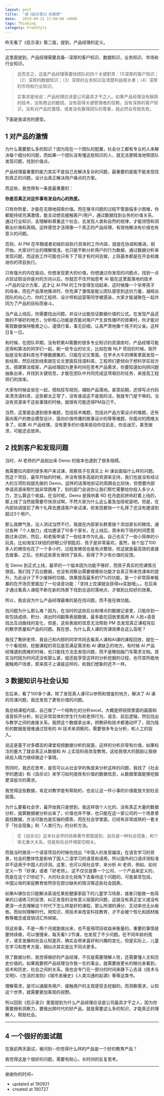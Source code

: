 ```yaml
---
layout: post
title:  "读《启示录2》的感想"
date:   2019-09-21 17:00:00 +0800
tags: Thinking
category: FreeStyle
---
```



昨天看了《启示录》第二版，提到，产品经理的定义。

---


这里面提到，产品经理需要具备--深厚的客户知识、数据知识，业务知识、市场和行业知识。

> 总而言之，这是产品经理需要给团队的四个关键职责：(1)深厚的客户知识；（2）深厚的数据知识；（3）深厚的业务知识及清楚利益相关者；（4）深厚的市场和行业知识。
> 
> 实事求是地说：产品经理应该是公司最具才干之人。如果产品经理没有娴熟的技术，没有商业的敏锐，没有获得关键管理者的信赖，没有深厚的客户知识，没有对产品的激情，或者没有赢得团队的尊重，就必然会导致失败。

下面是我读完的感受。


## 1 对产品的激情

为什么需要那么多的知识？因为现在一个团队的配置，社会分工都有专业的人来解决每个细分的问题，而如果一个团队没有懂这些知识的人，就无法更精准地帮团队发现问题，找到价值点。

产品经理最重要的能力其实不是自己去解决复杂的问题，最重要的是能不能发现找到真正的问题，设计出真正解决用户痛点的方案。

而这些，我觉得有一条是最重要的：

**你是否真正对这件事有发自内心的热爱。**

只有你热爱，才能在无限地探索价值。而在搜寻问题的过程不管面临多少困难，你都能持续充满激情，能主动想去接触客户/用户，通过数据找到业务的价值关系，通过行业知识，去理解和尊重这个社会，去发现人类和自然的规律，才能领悟和洞察出价值和真相。这样感觉才活得像一个真正的产品经理，有效地解决有价值也有意义的问题。

否则，AI PM 在早期或者初级阶段执行具体的工作内容，就是在协调和推进。刚开始，大家对行业的理解很浅，也只能不断分析用户的行为数据，通过数据分析来发现问题，而这些工作可能也只有下了班才有时间去做，上班基本都是在开会和推进你的项目执行。

只有强大的内在驱动，你想发现更大的价值，你想通过你发现的问题点，找到一点点验证假设你是对的方向以后，你就忍不住开始思考 AI 能在这里面落地的技术+产品的设计方案，这才让 AI PM 的工作变得生动起来，这时候像一个孕育孩子的母亲。而在产品落地推进时，你充满了激情是能让团队感受到这份力量，凝结出团队的向心力，你的工程师、设计师和运营等同学被感染，大家才能凝聚在一起共同为了产品的目标而奋斗。

当产品上线后，你需要找出问题，并设计出能验证数据价值的公式。在发现产品还做的不够好的地方，分析核心功能是否能对用户产生良性循环的效果时，你才能对客观数据保持敬畏之心，谨慎行事，事无巨细，认真严肃地像个孩子的父亲。这样日复一日。

有时候，在团队早期，没有积累AI需要的很多专业知识的资源库时，产品经理可能还得和算法的同学们一起，刷一些专业的论文，比如在做 NLP 项目的时候，刚开始是没有语料库也不够数据集的，只能在论文里面，在学术大牛的博客里面发现一些线索，然后找到线索就在论文里面狂找语料库，工程师们更倾向于想科学实验方法，搭建算法框架，产品经理因为更多时间在思考产品需求，你要知道如何把问题抽象出来，并找到关键信息，才能在团队中共同完成这项艰巨的任务，来提高工程师们的效率。

大家有时候会坐在一起，搭档狂写规则，辅助产品落地。甚至前期，还得写点代码来清洗语料库，这些都太正常了，没有谁说这不是我的活，我就专门是干嘛的。当没有资源来干这些事情的时候，就很有可能还得PM自己干。

当然，这里面会遇到很多难题，包括技术难题，包括对产品方案设计的难题，还有面向客户的商业模型设计、面向价值传播的故事设计的等等难题，你面对的困难太多了。如果 AI 产品经理，没有更多的价值来驱动你往前走，你会迷茫，甚至崩溃，可能还会放弃。

## 2 找到客户和发现问题


当时，AI 老师的产品刚出来 Demo 的版本也遇到了很多阻碍。

我需要拉内部的很多用户来试课，观察孩子在真实上 AI 课会面临什么样的问题。而这个项目，最早开始的时候，并没有很多高层的资源来支持，我们也是没有经过大的立项阶段就先做的 Demo，这样的话落地验证的周期会比较快，但想要内部申请资源来帮忙就非常困难了，别的部门会说你让我们帮忙需要给你投入多少人力，怎么算这个收益。在当时呢，Demo 是我哄着 RD 在月底前拼命赶着上线的，那上线了当然就需要尽快测试啊，不然大家为什么这么着急加班呢是吧。但是，在内部协调提前了两个礼拜去邀请客户来试课，却发现都快一个礼拜了还没有邀请到超过3个用户。

那么我脾气急，没人测试当然不行，我就在内部家长群里挨个添加家长的微信，通过各种「个人魅力」成功邀请了10多个家长，在上线后，周末和下班的时间愿意跑过来试听。然后，和老板申请了一些绘本作为礼品，自己也买了一些小简单的小玩具，比如淘宝2块钱的挤眼公仔钥匙扣，孩子是非常喜欢。虽然，挨个加了100多人的微信也花了一个多小时，过程发微信也是有点繁琐，但这就是最高效的直接去做事。之后，也和这些家长保持了联系，获得了不少有价值的反馈。

在 Demo 到正式上线，最早的一个版本因为功能不够好，而孩子真实的完课情况很低。我们找了后台数据，也没有洞察出需要做哪些功能才会真正带来完课率的提升。为此设计了不少废掉的功能，效果提高最多的17%的功能，是一个非常简单粗暴的在开场页里面加了一句语音功能：「坚持上完课就会获得xx奖励哦」。。在后来才通过看真人课程不断在新的场景下找到合适的落地点，才做到比较好的效果。

所以，我会说为什么产品经理最难的是在找问题，而不是在做功能。

找问题为什么那么难？因为，在当时的这些后台和埋点的数据记录里，只能存到一些包括成绩、积分、进出时间戳等表层数据，最多能在回放里面用 AI 人脸+语音找出互动曲线的变化，但是，这些表层的信息无法帮助 PM 去发现真正课程背后的教学质量和产品的问题。我在想，为什么真人课的完课效果会这么高呢？

我找了教研老师、我自己和内部的同学共同去看真人课和AI课的课程回放，就在一个个看视频，挖掘课程的背后是否满足需求和 AI 课缺乏的地方。有时候 AI 产品经理遇到困难的时候，也只能找方法去发现问题，而不是瞎拍脑门写需求文档。其实当时因为时间还没有那么紧，就还挺享受这样的分析挖掘的过程，也尽其所能地接触用户场景，原来孩子上课是这样的，和我们想象的还不一样。

## 3 数据知识与社会认知

在后来，看了100多个课，除了发现真人课可以参照和借鉴的地方，解决了 AI 课的完课问题，我还发现了更有价值的问题。

我总结课程内容，自己做了一个结构化的分析excel，大概是把视频里面的画面和语音拆开分析，标记非常具体的学生行为和老师行为、语言、前后逻辑，然后找出与教学之间的直接关系。我把这个数据拿出来，把教研和技术都激动坏了，因为隐形的数据是很难通过现有的 AI 技术来洞察的，需要很多专业分析，和人工的投入。

说这是基于对多模态的课堂视频数据分析的层面，这样的分析非常有价值，如果标注的量大了就会真正从数据和 AI 上实现科技改变教育。这给我很大的鼓励让我继续投入精力继续做这个事情。

而同时，我还在思考，是否可以从社会学的角度来分析这样的问题，我找了《社会学的邀请》和《自杀论》来学习如何提炼有价值的数据信息，从数据里面能够挖掘更深层次的需求。

我觉得这些数据，肯定对教学是有帮助的，也会让这一件小事的价值能放大到社会层面。


为什么要看社会学，最开始我只是想到，我这样很个人化的、没有真正大量的数据分析，就算数据被分析出来了，价值也并不够，也只能在这一家公司的一个场景里面找数据，方法可能也是实操的摸索，而在社会学里面，已经有非常成熟的一套关于「社会现象」和「人类行为」的分析方法。

> 在《自杀论》这本社会学的经典著作里面提到，自杀是一种社会现象，和个体无重大关系，但是和社会环境密切相关。

而我当时做另一个语音项目的时候也找出「中国人的发音偏误」在语言学习的背景，社会的整体性是影响了国人二语学习的语音和语用，所以国外的口语评测标准并不适用于中国人的评测。这里，也可以用社会学，来分析 AI 老师，例如，如何定义一节「好课」或者「好老师」，这不仅仅是靠一个公司、一个产品来定义的，而是在这个21世纪下，大的社会文化视角下去看待这个问题的。可能甚至包括，中国父母的家庭教育依然存在部分缺失的情况等这些社会因素。

如果AI课仅仅只能解决英语在某些健康家庭下的儿童学习场景，或者只能做一些简单的口语练习的反馈、纠正发音的没有意义层面的问题，这就没有真正定义或没有更深一点去理解这个时代下怎么样是好的课程，那么所谓的满分、互动率也无从皈依。而如何理解时代，用知识，用技术来改变科技教育，才不会被个性化和因材施教等概念或营销词汇所绑架。

但这些事，不是一两个月就能做出来，也不是用项目收益来衡量的。重要的事情是要持续做，可以慢慢来，每天看1-2节课，也发现了不少问题。在不同年龄的孩子，语言发展和社会认知差异，确实会带来喜好和兴趣的变化，但是实际上，儿童在学习和思考方面，相似点其实是比不同点更多。



除了数据分析，我觉得做好的产品经理，不仅是需要理解人性，还需要懂人文和历史价值的。如果我要把产品经理当作我一生的事业，就需要放更长的眼光来看到，技术和历史、社会之间的关系。我也会专门花一部分的时间来静下心去读《技术与文明》、《生活的准则》《城市发展史》《人类沟通的起源》等等这类书。

理解需求，是可以通服务用户、接触用户的主观感受去挖掘的。而洞察需求，认知这个世界，就需要更加客观的视野。

所以回到《启示录2》里面提到为什么产品经理应该是公司最具才干之人，因为你需要拥有洞察力，要做出跨时代的好产品，就是需要这么多的知识，才能真正的理解人，帮助社会。

---


## 4 一个很好的面试题

在我前两天面试，被问到--你觉得什么样的产品是一个好的教育产品？

我觉得这是个很好的问题，需要有耐心，长时间的反复思考。

---

谢谢你的时间~


- updated at 190921
- created at 190727